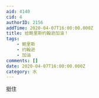 ```yaml
---
aid: 4140
cid: 4
authorID: 2156
addTime: 2020-04-07T16:00:00.000Z
title: 给鲍里斯约翰逊加油！
tags:
    - 鲍里斯
    - 约翰逊
    - 加油
comments: []
date: 2020-04-07T16:00:00.000Z
category: 水
---
```


挺住
